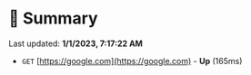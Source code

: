 # 📖 Summary
Last updated: **1/1/2023, 7:17:22 AM**

- `GET` [https://google.com](https://google.com) - **Up** (165ms)
